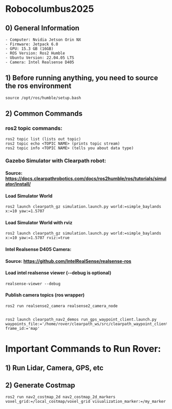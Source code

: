 # Robocolumbus2025

## 0) General Information
    - Computer: Nvidia Jetson Orin NX
    - Firmware: Jetpack 6.0
    - GPU: 15.3 GB (16GB)
    - ROS Version: Ros2 Humble
    - Ubuntu Version: 22.04.05 LTS
    - Camera: Intel Realsense D405

## 1) Before running anything, you need to source the ros environment
    source /opt/ros/humble/setup.bash

## 2) Common Commands
### ros2 topic commands:
    ros2 topic list (lists out topic)
    ros2 topic echo <TOPIC NAME> (prints topic stream)
    ros2 topic info <TOPIC NAME> (tells you about data type)
        
### Gazebo Simulator with Clearpath robot: 
#### Source: https://docs.clearpathrobotics.com/docs/ros2humble/ros/tutorials/simulator/install/
#### Load Simulator World
    ros2 launch clearpath_gz simulation.launch.py world:=simple_baylands x:=10 yaw:=1.5707
#### Load Simulator World with rviz
    ros2 launch clearpath_gz simulation.launch.py world:=simple_baylands x:=10 yaw:=1.5707 rviz:=true
#### Intel Realsense D405 Camera:
#### Source: https://github.com/IntelRealSense/realsense-ros
#### Load intel realsense viewer (--debug is optional)
    realsense-viewer --debug
#### Publish camera topics (ros wrapper)
    ros2 run realsense2_camera realsense2_camera_node
    
    
    ros2 launch clearpath_nav2_demos run_gps_waypoint_client.launch.py waypoints_file:='/home/rover/clearpath_ws/src/clearpath_waypoint_client/waypoints_example.yaml' frame_id:='map'

# Important Commands to Run Rover:
## 1) Run Lidar, Camera, GPS, etc
## 2) Generate Costmap
    ros2 run nav2_costmap_2d nav2_costmap_2d_markers voxel_grid:=/local_costmap/voxel_grid visualization_marker:=/my_marker
